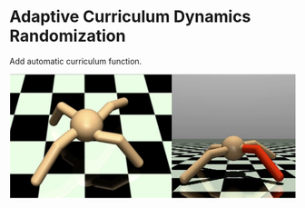 # Adaptive Curriculum Dynamics Randomization
Add automatic curriculum function.

![ant](docs/ant.png)